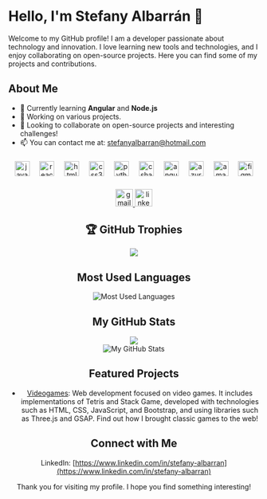 # Hello, I'm Stefany Albarrán 👋

Welcome to my GitHub profile! I am a developer passionate about technology and innovation. I love learning new tools and technologies, and I enjoy collaborating on open-source projects. Here you can find some of my projects and contributions.

## About Me

- 🌱 Currently learning **Angular** and **Node.js**
- 🔭 Working on various projects.
- 👯 Looking to collaborate on open-source projects and interesting challenges!
- 📫 You can contact me at: [stefanyalbarran@hotmail.com](mailto:stefanyalbarran@hotmail.com)

###

<div align="center">
  <img src="https://cdn.jsdelivr.net/gh/devicons/devicon/icons/javascript/javascript-original.svg" height="30" alt="javascript logo"  />
  <img width="12" />
  <img src="https://cdn.jsdelivr.net/gh/devicons/devicon/icons/react/react-original.svg" height="30" alt="react logo"  />
  <img width="12" />
  <img src="https://cdn.jsdelivr.net/gh/devicons/devicon/icons/html5/html5-original.svg" height="30" alt="html5 logo"  />
  <img width="12" />
  <img src="https://cdn.jsdelivr.net/gh/devicons/devicon/icons/css3/css3-original.svg" height="30" alt="css3 logo"  />
  <img width="12" />
  <img src="https://cdn.jsdelivr.net/gh/devicons/devicon/icons/python/python-original.svg" height="30" alt="python logo"  />
  <img width="12" />
  <img src="https://cdn.jsdelivr.net/gh/devicons/devicon/icons/csharp/csharp-original.svg" height="30" alt="csharp logo"  />
  <img width="12" />
  <img src="https://cdn.jsdelivr.net/gh/devicons/devicon/icons/angularjs/angularjs-original.svg" height="30" alt="angularjs logo"  />
  <img width="12" />
  <img src="https://cdn.simpleicons.org/microsoftazure/0078D4" height="30" alt="azure logo"  />
  <img width="12" />
  <img src="https://skillicons.dev/icons?i=aws" height="30" alt="amazonwebservices logo"  />
  <img width="12" />
  <img src="https://cdn.simpleicons.org/figma/F24E1E" height="30" alt="figma logo"  />
</div>

###

<div align="center">
  <a href="stefanyalbarran@gmail.com" target="_blank">
    <img src="https://img.shields.io/static/v1?message=Gmail&logo=gmail&label=&color=D14836&logoColor=white&labelColor=&style=for-the-badge" height="35" alt="gmail logo"  />
  </a>
  <a href="https://www.linkedin.com/in/stefany-albarran](https://www.linkedin.com/in/stefany-albarran" target="_blank">
    <img src="https://img.shields.io/static/v1?message=LinkedIn&logo=linkedin&label=&color=0077B5&logoColor=white&labelColor=&style=for-the-badge" height="35" alt="linkedin logo"  />
  </a>
  
## 🏆 GitHub Trophies
![](https://github-profile-trophy.vercel.app/?username=stephaniealbarran&theme=radical&no-frame=false&no-bg=true&margin-w=4)

## Most Used Languages

![Most Used Languages](https://github-readme-stats.vercel.app/api/top-langs/?username=stephaniealbarran&layout=compact&theme=radical)
## My GitHub Stats
![](https://github-readme-streak-stats.herokuapp.com/?user=stephaniealbarran&theme=dark&hide_border=false)<br/>
![My GitHub Stats](https://github-readme-stats.vercel.app/api?username=stephaniealbarran&show_icons=true&theme=gruvbox)

## Featured Projects

- [Videogames](https://github.com/stephaniealbarran/Videogame-web): Web development focused on video games. It includes implementations of Tetris and Stack Game, developed with technologies such as HTML, CSS, JavaScript, and Bootstrap, and using libraries such as Three.js and GSAP. Find out how I brought classic games to the web!

## Connect with Me

LinkedIn: [https://www.linkedin.com/in/stefany-albarran](https://www.linkedin.com/in/stefany-albarran)

Thank you for visiting my profile. I hope you find something interesting!

</div>

